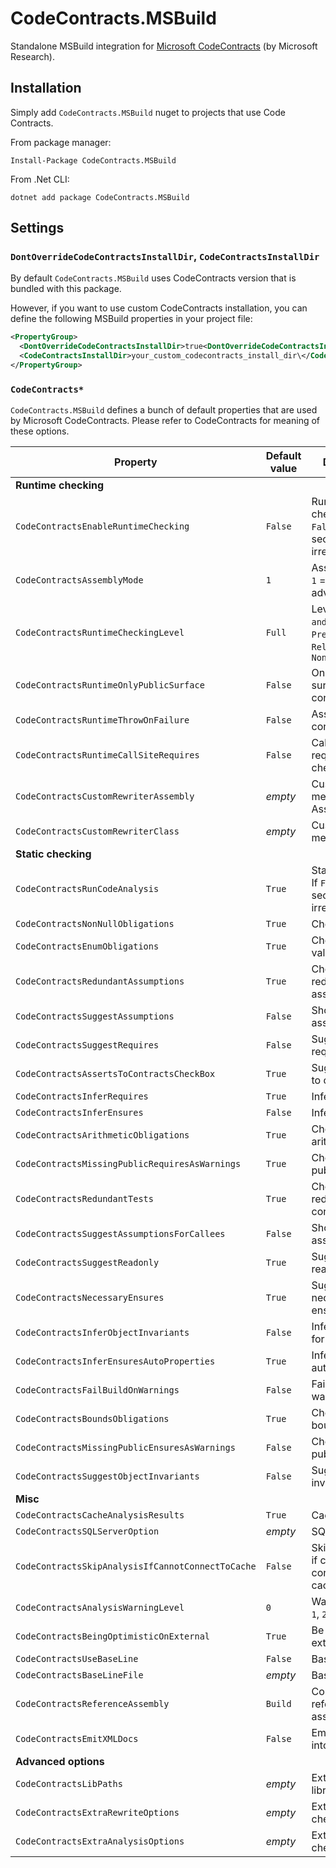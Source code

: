CodeContracts.MSBuild
=====================

Standalone MSBuild integration for [Microsoft CodeContracts](https://github.com/microsoft/codecontracts) (by Microsoft Research).

## Installation

Simply add `CodeContracts.MSBuild` nuget to projects that use Code Contracts.

From package manager:

```
Install-Package CodeContracts.MSBuild
```

From .Net CLI:

```
dotnet add package CodeContracts.MSBuild
```

## Settings

### `DontOverrideCodeContractsInstallDir`, `CodeContractsInstallDir`

By default `CodeContracts.MSBuild` uses CodeContracts version that is bundled with this package.

However, if you want to use custom CodeContracts installation,
you can define the following MSBuild properties in your project file:

```xml
<PropertyGroup>
  <DontOverrideCodeContractsInstallDir>true<DontOverrideCodeContractsInstallDir>
  <CodeContractsInstallDir>your_custom_codecontracts_install_dir\</CodeContractsInstallDir>
</PropertyGroup>
```

### `CodeContracts*`

`CodeContracts.MSBuild` defines a bunch of default properties that are used by Microsoft CodeContracts.
Please refer to CodeContracts for meaning of these options.

| Property | Default value | Description |
|----------|---------------|-------------|
| **Runtime checking** |
| `CodeContractsEnableRuntimeChecking` | `False` | Runtime checking. If `False`, whole section is irrelevant. |
| `CodeContractsAssemblyMode` | `1` | Assembly mode, `1` = standard, `2` = advanced. |
| `CodeContractsRuntimeCheckingLevel` | `Full` | Level: `Full`, `Pre and Post`, `Preconditions`, `ReleaseRequires`, `None` |
| `CodeContractsRuntimeOnlyPublicSurface` | `False` | Only public surface contracts |
| `CodeContractsRuntimeThrowOnFailure` | `False` | Assert on contract failure |
| `CodeContractsRuntimeCallSiteRequires` | `False` | Call-site requires checking | `CodeContractsRuntimeSkipQuantifiers` | `False` | Skip quantifiers |
| `CodeContractsCustomRewriterAssembly` | *empty* | Custom rewriter methods / Assembly |
| `CodeContractsCustomRewriterClass` | *empty* | Custom rewriter methods / Class |
| **Static checking** |
| `CodeContractsRunCodeAnalysis` | `True` | Static checking. If `False`, whole section is irrelevant. |
| `CodeContractsNonNullObligations` | `True` | Check non-null |
| `CodeContractsEnumObligations` | `True` | Check enum values |
| `CodeContractsRedundantAssumptions` | `True` | Check redundant assume |
| `CodeContractsSuggestAssumptions` | `False` | Show entry assumptions |
| `CodeContractsSuggestRequires` | `False` | Suggest requires |
| `CodeContractsAssertsToContractsCheckBox` | `True` | Suggest asserts to contracts |
| `CodeContractsInferRequires` | `True` | Infer requires |
| `CodeContractsInferEnsures` | `False` | Infer ensures |
| `CodeContractsArithmeticObligations` | `True` | Check arithmetic |
| `CodeContractsMissingPublicRequiresAsWarnings` | `True` | Check missing public requires |
| `CodeContractsRedundantTests` | `True` | Check redundant conditionals |
| `CodeContractsSuggestAssumptionsForCallees` | `False`| Show external assumptions |
| `CodeContractsSuggestReadonly` | `True`| Suggest readonly fields |
| `CodeContractsNecessaryEnsures` | `True` | Suggest necessary ensures |
| `CodeContractsInferObjectInvariants` | `False` | Infer invariants for readonly |
| `CodeContractsInferEnsuresAutoProperties` | `True` | Infer ensures for autoproperties |
| `CodeContractsFailBuildOnWarnings` | `False` | Fail build on warnings |
| `CodeContractsBoundsObligations` | `True` | Check array bounds |
| `CodeContractsMissingPublicEnsuresAsWarnings` | `False` | Check missing public ensures |
| `CodeContractsSuggestObjectInvariants` | `False` | Suggest object invariants |
| **Misc**
| `CodeContractsCacheAnalysisResults` | `True` | Cache results |
| `CodeContractsSQLServerOption` | *empty* | SQL Server |
| `CodeContractsSkipAnalysisIfCannotConnectToCache` | `False` | Skip the analysis if cannot connect to cache |
| `CodeContractsAnalysisWarningLevel` | `0` | Warning level: `0`, `1`, `2`, `3` |
| `CodeContractsBeingOptimisticOnExternal` | `True` | Be optimistic on external API |
| `CodeContractsUseBaseLine` | `False` | Baseline |
| `CodeContractsBaseLineFile`| *empty* | Baseline file |
| `CodeContractsReferenceAssembly` | `Build` | Contract reference assembly |
| `CodeContractsEmitXMLDocs` | `False` | Emit contracts into XML doc file |
| **Advanced options** |
| `CodeContractsLibPaths` | *empty* | Extra contract library paths |
| `CodeContractsExtraRewriteOptions` | *empty* | Extra runtime checker options |
| `CodeContractsExtraAnalysisOptions` | *empty* | Extra static checker options |
